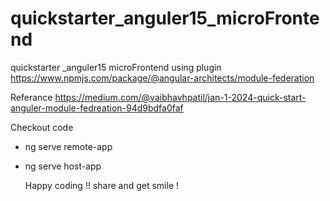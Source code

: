 # quickstarter_anguler15_microFrontend
quickstarter _anguler15 microFrontend using plugin https://www.npmjs.com/package/@angular-architects/module-federation

Referance
https://medium.com/@vaibhavhpatil/jan-1-2024-quick-start-anguler-module-fedreation-94d9bdfa0faf 

Checkout code 
- ng serve remote-app
- ng serve host-app

  Happy coding !! share and get smile !
